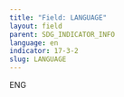 ```yaml
---
title: "Field: LANGUAGE"
layout: field
parent: SDG_INDICATOR_INFO
language: en
indicator: 17-3-2
slug: LANGUAGE
---
```

ENG